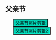

## 父亲节

* <button class="btn btn-link" onclick="play('https://res.cloudinary.com/handyman/video/upload/v1655636394/video/fathers_day.mp4')">父亲节照片剪辑</button>
* <button class="btn btn-link" onclick="play('https://res.cloudinary.com/handyman/video/upload/v1655636394/video/fathers_day_2.mp4')">父亲节照片剪辑2</button>

<style>
  .btn-link {
    background: hsl(171, 100%, 41%);
  }

  .btn-link:hover {
    background: hsl(48, 100%, 67%);
  }

  ul {
    list-style-type: none;
  }

</style>

<script>
  function play(url) {
    var payload = {
        "video_url": url
    };

    fetch('https://ofhnindco6.execute-api.ap-southeast-2.amazonaws.com/video_pub', {
        method: 'POST',
        headers: {
            'Accept': 'application/json',
            'Content-Type': 'application/json'
        },
        body: JSON.stringify(payload)
    }).then(resp => console.log(resp));
  }
</script>